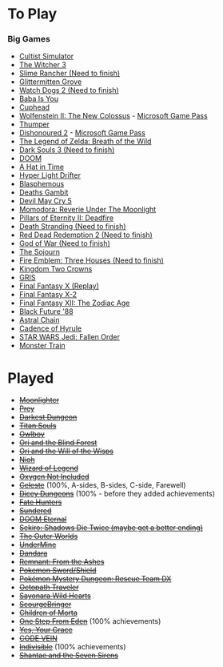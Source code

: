 <!-- TITLE: Games To Play -->
<!-- SUBTITLE: Some games that SuperCoins should play and potentially stream -->
# To Play
### Big Games
* [Cultist Simulator](https://store.steampowered.com/app/718670/Cultist_Simulator/)
* [The Witcher 3](https://store.steampowered.com/app/292030/The_Witcher_3_Wild_Hunt/)
* [Slime Rancher (Need to finish)](https://store.steampowered.com/app/433340/Slime_Rancher/)
* [Glittermitten Grove](https://en.wikipedia.org/wiki/Spoiler_(media))
* [Watch Dogs 2 (Need to finish)](https://store.steampowered.com/app/447040/Watch_Dogs_2/)
* [Baba Is You](https://store.steampowered.com/app/736260/Baba_Is_You/)
* [Cuphead](https://store.steampowered.com/app/268910/Cuphead/)
* [Wolfenstein II: The New Colossus](https://store.steampowered.com/app/612880/Wolfenstein_II_The_New_Colossus/) - [Microsoft Game Pass](https://www.xbox.com/en-GB/xbox-game-pass/pc-games)
* [Thumper](https://store.steampowered.com/app/356400/Thumper/)
* [Dishonoured 2](https://store.steampowered.com/app/403640/Dishonored_2/) - [Microsoft Game Pass](https://www.xbox.com/en-GB/xbox-game-pass/pc-games)
* [The Legend of Zelda: Breath of the Wild](https://www.nintendo.com/games/detail/the-legend-of-zelda-breath-of-the-wild-switch/)
* [Dark Souls 3 (Need to finish)](https://store.steampowered.com/app/374320/DARK_SOULS_III/)
* [DOOM](https://store.steampowered.com/app/379720/DOOM/)
* [A Hat in Time](https://store.steampowered.com/app/253230/A_Hat_in_Time/)
* [Hyper Light Drifter](https://store.steampowered.com/app/257850/Hyper_Light_Drifter/)
* [Blasphemous](https://store.steampowered.com/app/774361/Blasphemous/)
* [Deaths Gambit](https://store.steampowered.com/app/356650/Deaths_Gambit/)
* [Devil May Cry 5](https://store.steampowered.com/app/601150/Devil_May_Cry_5/)
* [Momodora: Reverie Under The Moonlight](https://store.steampowered.com/app/428550/Momodora_Reverie_Under_The_Moonlight/)
* [Pillars of Eternity II: Deadfire](https://store.steampowered.com/app/560130/Pillars_of_Eternity_II_Deadfire/)
* [Death Stranding (Need to finish)](https://store.steampowered.com/app/1190460/Death_Stranding/)
* [Red Dead Redemption 2 (Need to finish)](https://www.rockstargames.com/reddeadredemption2/pc)
* [God of War (Need to finish)](https://godofwar.playstation.com/)
* [The Sojourn](https://store.steampowered.com/app/794960/The_Sojourn/)
* [Fire Emblem: Three Houses (Need to finish)](https://www.nintendo.co.uk/Games/Nintendo-Switch/Fire-Emblem-Three-Houses-1175482.html)
* [Kingdom Two Crowns](https://store.steampowered.com/app/701160/Kingdom_Two_Crowns/)
* [GRIS](https://store.steampowered.com/app/683320/GRIS/)
* [Final Fantasy X (Replay)](https://store.steampowered.com/app/359870/FINAL_FANTASY_XX2_HD_Remaster/)
* [Final Fantasy X-2](https://store.steampowered.com/app/359870/FINAL_FANTASY_XX2_HD_Remaster/)
* [Final Fantasy XII: The Zodiac Age](https://store.steampowered.com/app/595520/FINAL_FANTASY_XII_THE_ZODIAC_AGE/)
* [Black Future '88](https://store.steampowered.com/app/751820/Black_Future_88/)
* [Astral Chain](https://www.nintendo.com/games/detail/astral-chain-switch/)
* [Cadence of Hyrule](https://www.nintendo.co.uk/Games/Nintendo-Switch-download-software/Cadence-of-Hyrule-Crypt-of-the-NecroDancer-Featuring-The-Legend-of-Zelda-1533129.html)
* [STAR WARS Jedi: Fallen Order](https://store.steampowered.com/app/1172380/STAR_WARS_Jedi_Fallen_Order/)
* [Monster Train](https://store.steampowered.com/app/1102190/Monster_Train/)
# Played
* [~~Moonlighter~~](https://store.steampowered.com/app/606150/Moonlighter/)
* [~~Prey~~](https://store.steampowered.com/app/480490/Prey/)
* [~~Darkest Dungeon~~](https://store.steampowered.com/app/262060/Darkest_Dungeon/)
* [~~Titan Souls~~](https://store.steampowered.com/app/297130/Titan_Souls/)
* [~~Owlboy~~](https://store.steampowered.com/app/115800/Owlboy/)
* [~~Ori and the Blind Forest~~](https://store.steampowered.com/app/387290/Ori_and_the_Blind_Forest_Definitive_Edition/)
* [~~Ori and the Will of the Wisps~~](https://store.steampowered.com/app/1057090/Ori_and_the_Will_of_the_Wisps/)
* [~~Nioh~~](https://store.steampowered.com/app/485510/Nioh_Complete_Edition___Complete_Edition/)
* [~~Wizard of Legend~~](https://store.steampowered.com/app/445980/Wizard_of_Legend/)
* [~~Oxygen Not Included~~](https://store.steampowered.com/app/457140/Oxygen_Not_Included/)
* [~~Celeste~~](https://store.steampowered.com/app/504230/Celeste/) (100%, A-sides, B-sides, C-side, Farewell)
* [~~Dicey Dungeons~~](https://store.steampowered.com/app/861540/Dicey_Dungeons/) (100% - before they added achievements)
* [~~Fate Hunters~~](https://store.steampowered.com/app/920680/Fate_Hunters/)
* [~~Sundered~~](https://store.steampowered.com/app/535480/Sundered_Eldritch_Edition/)
* [~~DOOM Eternal~~](https://store.steampowered.com/app/782330/DOOM_Eternal/)
* [~~Sekiro: Shadows Die Twice (maybe get a better ending)~~](https://store.steampowered.com/app/814380/Sekiro_Shadows_Die_Twice/)
* [~~The Outer Worlds~~](https://store.steampowered.com/app/578650/The_Outer_Worlds/)
* [~~UnderMine~~](https://store.steampowered.com/app/656350/UnderMine/)
* [~~Dandara~~](https://store.steampowered.com/app/612390/Dandara_Trials_of_Fear_Edition/)
* [~~Remnant: From the Ashes~~](https://store.steampowered.com/app/617290/Remnant_From_the_Ashes/)
* [~~Pokemon Sword/Shield~~](https://swordshield.pokemon.com/en-gb/)
* [~~Pokémon Mystery Dungeon: Rescue Team DX~~](https://www.nintendo.co.uk/Games/Nintendo-Switch/Pokemon-Mystery-Dungeon-Rescue-Team-DX-1695693.html)
* [~~Octopath Traveler~~](https://store.steampowered.com/app/921570/OCTOPATH_TRAVELER/)
* [~~Sayonara Wild Hearts~~](https://store.steampowered.com/app/1122720/Sayonara_Wild_Hearts/)
* [~~ScourgeBringer~~](https://store.steampowered.com/app/1037020/ScourgeBringer/)
* [~~Children of Morta~~](https://store.steampowered.com/app/330020/Children_of_Morta/)
* [~~One Step From Eden~~](https://store.steampowered.com/app/960690/One_Step_From_Eden/) (100% achievements)
* [~~Yes, Your Grace~~](https://store.steampowered.com/app/1115690/Yes_Your_Grace/)
* [~~CODE VEIN~~](https://store.steampowered.com/app/678960/CODE_VEIN/)
* [~~Indivisible~~](https://store.steampowered.com/app/421170/Indivisible/) (100% achievements)
* [~~Shantae and the Seven Sirens~~](https://store.steampowered.com/app/1191630/Shantae_and_the_Seven_Sirens/)